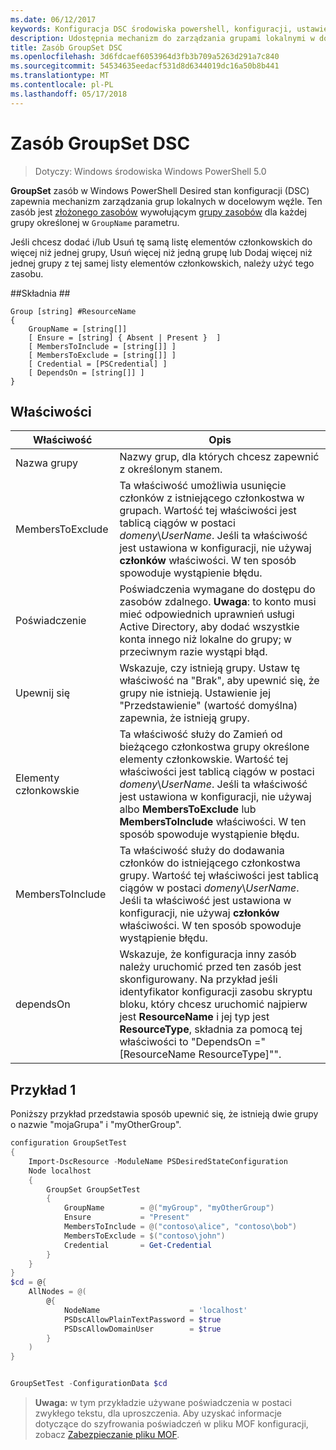 ```yaml
---
ms.date: 06/12/2017
keywords: Konfiguracja DSC środowiska powershell, konfiguracji, ustawienia
description: Udostępnia mechanizm do zarządzania grupami lokalnymi w docelowym węźle.
title: Zasób GroupSet DSC
ms.openlocfilehash: 3d6fdcaef6053964d3fb3b709a5263d291a7c840
ms.sourcegitcommit: 54534635eedacf531d8d6344019dc16a50b8b441
ms.translationtype: MT
ms.contentlocale: pl-PL
ms.lasthandoff: 05/17/2018
---
```

# <a name="dsc-groupset-resource"></a>Zasób GroupSet DSC

> Dotyczy: Windows środowiska Windows PowerShell 5.0

**GroupSet** zasób w Windows PowerShell Desired stan konfiguracji (DSC) zapewnia mechanizm zarządzania grup lokalnych w docelowym węźle. Ten zasób jest [złożonego zasobów](authoringResourceComposite.md) wywołującym [grupy zasobów](groupResource.md) dla każdej grupy określonej w `GroupName` parametru.

Jeśli chcesz dodać i/lub Usuń tę samą listę elementów członkowskich do więcej niż jednej grupy, Usuń więcej niż jedną grupę lub Dodaj więcej niż jednej grupy z tej samej listy elementów członkowskich, należy użyć tego zasobu.

##<a name="syntax"></a>Składnia ##
```
Group [string] #ResourceName
{
    GroupName = [string[]]
    [ Ensure = [string] { Absent | Present }  ]
    [ MembersToInclude = [string[]] ]
    [ MembersToExclude = [string[]] ]
    [ Credential = [PSCredential] ]
    [ DependsOn = [string[]] ]
}
```

## <a name="properties"></a>Właściwości

|  Właściwość  |  Opis   |
|---|---|
| Nazwa grupy| Nazwy grup, dla których chcesz zapewnić z określonym stanem.|
| MembersToExclude| Ta właściwość umożliwia usunięcie członków z istniejącego członkostwa w grupach. Wartość tej właściwości jest tablicą ciągów w postaci *domeny*\\*UserName*. Jeśli ta właściwość jest ustawiona w konfiguracji, nie używaj **członków** właściwości. W ten sposób spowoduje wystąpienie błędu.|
| Poświadczenie| Poświadczenia wymagane do dostępu do zasobów zdalnego. **Uwaga**: to konto musi mieć odpowiednich uprawnień usługi Active Directory, aby dodać wszystkie konta innego niż lokalne do grupy; w przeciwnym razie wystąpi błąd.
| Upewnij się| Wskazuje, czy istnieją grupy. Ustaw tę właściwość na "Brak", aby upewnić się, że grupy nie istnieją. Ustawienie jej "Przedstawienie" (wartość domyślna) zapewnia, że istnieją grupy.|
| Elementy członkowskie| Ta właściwość służy do Zamień od bieżącego członkostwa grupy określone elementy członkowskie. Wartość tej właściwości jest tablicą ciągów w postaci *domeny*\\*UserName*. Jeśli ta właściwość jest ustawiona w konfiguracji, nie używaj albo **MembersToExclude** lub **MembersToInclude** właściwości. W ten sposób spowoduje wystąpienie błędu.|
| MembersToInclude| Ta właściwość służy do dodawania członków do istniejącego członkostwa grupy. Wartość tej właściwości jest tablicą ciągów w postaci *domeny*\\*UserName*. Jeśli ta właściwość jest ustawiona w konfiguracji, nie używaj **członków** właściwości. W ten sposób spowoduje wystąpienie błędu.|
| dependsOn | Wskazuje, że konfiguracja inny zasób należy uruchomić przed ten zasób jest skonfigurowany. Na przykład jeśli identyfikator konfiguracji zasobu skryptu bloku, który chcesz uruchomić najpierw jest __ResourceName__ i jej typ jest __ResourceType__, składnia za pomocą tej właściwości to "DependsOn ="[ResourceName ResourceType]"".|

## <a name="example-1"></a>Przykład 1

Poniższy przykład przedstawia sposób upewnić się, że istnieją dwie grupy o nazwie "mojaGrupa" i "myOtherGroup".

```powershell
configuration GroupSetTest
{
    Import-DscResource -ModuleName PSDesiredStateConfiguration
    Node localhost
    {
        GroupSet GroupSetTest
        {
            GroupName        = @("myGroup", "myOtherGroup")
            Ensure           = "Present"
            MembersToInclude = @("contoso\alice", "contoso\bob")
            MembersToExclude = $("contoso\john")
            Credential       = Get-Credential
        }
    }
}
$cd = @{
    AllNodes = @(
        @{
            NodeName                    = 'localhost'
            PSDscAllowPlainTextPassword = $true
            PSDscAllowDomainUser        = $true
        }
    )
}


GroupSetTest -ConfigurationData $cd
```

>**Uwaga:** w tym przykładzie używane poświadczenia w postaci zwykłego tekstu, dla uproszczenia. Aby uzyskać informacje dotyczące do szyfrowania poświadczeń w pliku MOF konfiguracji, zobacz [Zabezpieczanie pliku MOF](secureMOF.md).